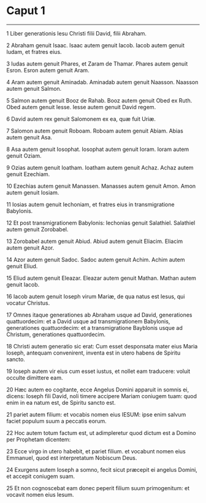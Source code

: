# Caput 1

***

1 Liber generationis Iesu Christi filii David, filii Abraham.

2 Abraham genuit Isaac. Isaac autem genuit Iacob. Iacob autem genuit Iudam, et fratres eius.

3 Iudas autem genuit Phares, et Zaram de Thamar. Phares autem genuit Esron. Esron autem genuit Aram.

4 Aram autem genuit Aminadab. Aminadab autem genuit Naasson. Naasson autem genuit Salmon.

5 Salmon autem genuit Booz de Rahab. Booz autem genuit Obed ex Ruth. Obed autem genuit Iesse. Iesse autem genuit David regem.

6 David autem rex genuit Salomonem ex ea, quæ fuit Uriæ.

7 Salomon autem genuit Roboam. Roboam autem genuit Abiam. Abias autem genuit Asa.

8 Asa autem genuit Iosophat. Iosophat autem genuit Ioram. Ioram autem genuit Oziam.

9 Ozias autem genuit Ioatham. Ioatham autem genuit Achaz. Achaz autem genuit Ezechiam.

10 Ezechias autem genuit Manassen. Manasses autem genuit Amon. Amon autem genuit Iosiam.

11 Iosias autem genuit Iechoniam, et fratres eius in transmigratione Babylonis.

12 Et post transmigrationem Babylonis: Iechonias genuit Salathiel. Salathiel autem genuit Zorobabel.

13 Zorobabel autem genuit Abiud. Abiud autem genuit Eliacim. Eliacim autem genuit Azor.

14 Azor autem genuit Sadoc. Sadoc autem genuit Achim. Achim autem genuit Eliud.

15 Eliud autem genuit Eleazar. Eleazar autem genuit Mathan. Mathan autem genuit Iacob.

16 Iacob autem genuit Ioseph virum Mariæ, de qua natus est Iesus, qui vocatur Christus.

17 Omnes itaque generationes ab Abraham usque ad David, generationes quattuordecim: et a David usque ad transmigrationem Babylonis, generationes quattuordecim: et a transmigratione Bayblonis usque ad Christum, generationes quattuordecim.

18 Christi autem generatio sic erat: Cum esset desponsata mater eius Maria Ioseph, antequam convenirent, inventa est in utero habens de Spiritu sancto.

19 Ioseph autem vir eius cum esset iustus, et nollet eam traducere: voluit occulte dimittere eam.

20 Hæc autem eo cogitante, ecce Angelus Domini apparuit in somnis ei, dicens: Ioseph fili David, noli timere accipere Mariam coniugem tuam: quod enim in ea natum est, de Spiritu sancto est.

21 pariet autem filium: et vocabis nomen eius IESUM: ipse enim salvum faciet populum suum a peccatis eorum.

22 Hoc autem totum factum est, ut adimpleretur quod dictum est a Domino per Prophetam dicentem:

23 Ecce virgo in utero habebit, et pariet filium. et vocabunt nomen eius Emmanuel, quod est interpretatum Nobiscum Deus.

24 Exurgens autem Ioseph a somno, fecit sicut præcepit ei angelus Domini, et accepit coniugem suam.

25 Et non cognoscebat eam donec peperit filium suum primogenitum: et vocavit nomen eius Iesum.


